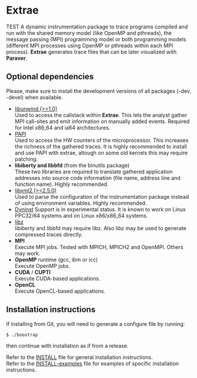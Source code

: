 Extrae
======
TEST
A dynamic instrumentation package to trace programs compiled and run with the
shared memory model (like OpenMP and pthreads), the message passing (MPI)
programming model or both programming models (different MPI processes using
OpenMP or pthreads within each MPI process). **Extrae** generates trace files
that can be later visualized with **Paraver**.


Optional dependencies
---------------------

Please, make sure to install the development versions of all packages (-dev,
-devel) when available.

* [libunwind (>=1.0)](http://www.nongnu.org/libunwind)  
	Used to access the callstack within **Extrae**. This lets the analyst gather
	MPI call-sites and emit information on manually added events. Required for
	Intel x86_64 and ia64 architectures.
* [PAPI](http://icl.cs.utk.edu/papi)  
	Used to access the HW counters of the microprocessor. This increases the
	richness of the gathered traces. It is highly recommended to install and use
	PAPI with extrae, altough on some old kernels this may require patching.
* **libiberty and libbfd** (from the binutils package)  
	These two libraries are required to translate gathered application addresses
	into source code information (file name, address line and function name).
	Highly recommended.
* [libxml2 (>=2.5.0)](http://www.xmlsoft.org)  
	Used to parse the configuration of the instrumentation package instead of
	using environment variables. Highly recommended.
* [Dyninst](http://www.dyninst.org)
	Support is in experimental status. It is known to work on Linux PPC32/64
	systems and on Linux x86/x86_64 systems.
* [libz](http://www.zlib.net)  
	libiberty and libbfd may require libz. Also libz may be used to generate
	compressed traces directly.
* **MPI**  
  Execute MPI jobs. Tested with MPICH, MPICH2 and OpenMPI. Others may work.
* **OpenMP** runtime (gcc, ibm or icc)  
	Execute OpenMP jobs.
* **CUDA** / **CUPTI**  
	Execute CUDA-based applications.
* **OpenCL**  
	Execute OpenCL-based applications.


Installation instructions
-------------------------

If installing from Git, you will need to generate a configure file by running:

```sh
$ ./boostrap
```

then continue with installation as if from a release.

Refer to the [INSTALL](./INSTALL) file for general installation instructions.  
Refer to the [INSTALL-examples](./INSTALL-examples) file for examples of
specific installation instructions.
